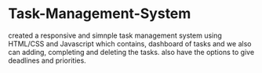 # Task-Management-System
created a responsive and simnple task management system using HTML/CSS and Javascript which contains, dashboard of tasks and we also can adding, completing and deleting the tasks. also have the options to give deadlines and priorities.
